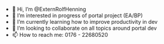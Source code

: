 - 👋 Hi, I’m @ExternRolfHenning
- 👀 I’m interested in progress of portal project (EA/BP)
- 🌱 I’m currently learning how to improve productivity in dev
- 💞️ I’m looking to collaborate on all topics around portal dev
- 📫 How to reach me: 0176 - 22680520

<!---
ExternRolfHenning/ExternRolfHenning is a ✨ special ✨ repository because its `README.md` (this file) appears on your GitHub profile.
You can click the Preview link to take a look at your changes.
--->
